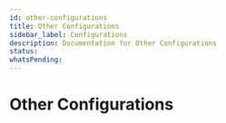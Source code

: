 ```yaml
---
id: other-configurations
title: Other Configurations
sidebar_label: Configurations
description: Documentation for Other Configurations
status: 
whatsPending: 
---
```


# Other Configurations

